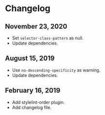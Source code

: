 # Changelog

## November 23, 2020

- Set `selector-class-pattern` as null.
- Update dependencies.

## August 15, 2019

- Use `no-descending-specificity` as warning.
- Update dependencies.

## February 16, 2019

- Add stylelint-order plugin.
- Add changelog file.
